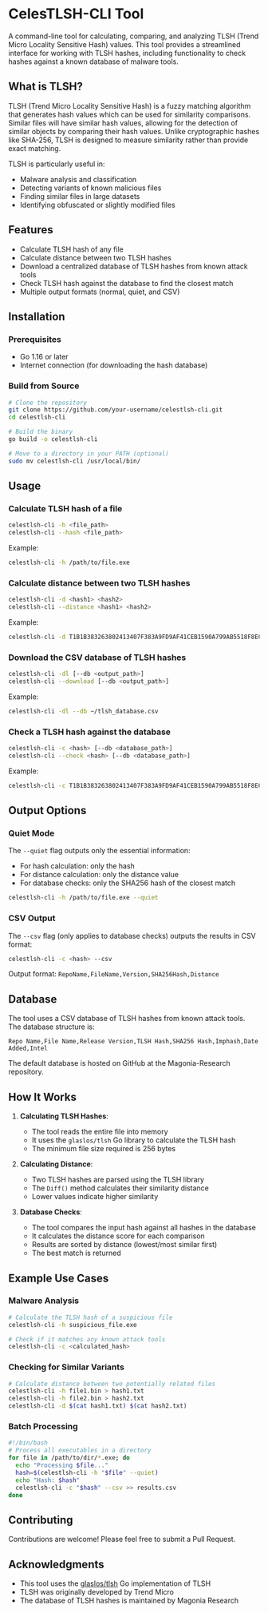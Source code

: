 # CelesTLSH-CLI Tool

A command-line tool for calculating, comparing, and analyzing TLSH (Trend Micro Locality Sensitive Hash) values. This tool provides a streamlined interface for working with TLSH hashes, including functionality to check hashes against a known database of malware tools.

## What is TLSH?

TLSH (Trend Micro Locality Sensitive Hash) is a fuzzy matching algorithm that generates hash values which can be used for similarity comparisons. Similar files will have similar hash values, allowing for the detection of similar objects by comparing their hash values. Unlike cryptographic hashes like SHA-256, TLSH is designed to measure similarity rather than provide exact matching.

TLSH is particularly useful in:
- Malware analysis and classification
- Detecting variants of known malicious files
- Finding similar files in large datasets
- Identifying obfuscated or slightly modified files

## Features

- Calculate TLSH hash of any file
- Calculate distance between two TLSH hashes
- Download a centralized database of TLSH hashes from known attack tools
- Check TLSH hash against the database to find the closest match
- Multiple output formats (normal, quiet, and CSV)

## Installation

### Prerequisites

- Go 1.16 or later
- Internet connection (for downloading the hash database)

### Build from Source

```bash
# Clone the repository
git clone https://github.com/your-username/celestlsh-cli.git
cd celestlsh-cli

# Build the binary
go build -o celestlsh-cli

# Move to a directory in your PATH (optional)
sudo mv celestlsh-cli /usr/local/bin/
```

## Usage

### Calculate TLSH hash of a file

```bash
celestlsh-cli -h <file_path>
celestlsh-cli --hash <file_path>
```

Example:
```bash
celestlsh-cli -h /path/to/file.exe
```

### Calculate distance between two TLSH hashes

```bash
celestlsh-cli -d <hash1> <hash2>
celestlsh-cli --distance <hash1> <hash2>
```

Example:
```bash
celestlsh-cli -d T1B1B383263802413407F383A9FD9AF41CEB1590A799AB5518F8ECD1C01F76905EAB9F9F T1E6B383263802413407F383A9FD9AF41CEB1590A799AB5518F8ECD1C01F76905EAB9F9F
```

### Download the CSV database of TLSH hashes

```bash
celestlsh-cli -dl [--db <output_path>]
celestlsh-cli --download [--db <output_path>]
```

Example:
```bash
celestlsh-cli -dl --db ~/tlsh_database.csv
```

### Check a TLSH hash against the database

```bash
celestlsh-cli -c <hash> [--db <database_path>]
celestlsh-cli --check <hash> [--db <database_path>]
```

Example:
```bash
celestlsh-cli -c T1B1B383263802413407F383A9FD9AF41CEB1590A799AB5518F8ECD1C01F76905EAB9F9F
```

## Output Options

### Quiet Mode

The `--quiet` flag outputs only the essential information:
- For hash calculation: only the hash
- For distance calculation: only the distance value
- For database checks: only the SHA256 hash of the closest match

```bash
celestlsh-cli -h /path/to/file.exe --quiet
```

### CSV Output

The `--csv` flag (only applies to database checks) outputs the results in CSV format:
```bash
celestlsh-cli -c <hash> --csv
```

Output format: `RepoName,FileName,Version,SHA256Hash,Distance`

## Database

The tool uses a CSV database of TLSH hashes from known attack tools. The database structure is:

```
Repo Name,File Name,Release Version,TLSH Hash,SHA256 Hash,Imphash,Date Added,Intel
```

The default database is hosted on GitHub at the Magonia-Research repository.

## How It Works

1. **Calculating TLSH Hashes**: 
   - The tool reads the entire file into memory
   - It uses the `glaslos/tlsh` Go library to calculate the TLSH hash
   - The minimum file size required is 256 bytes

2. **Calculating Distance**:
   - Two TLSH hashes are parsed using the TLSH library
   - The `Diff()` method calculates their similarity distance
   - Lower values indicate higher similarity

3. **Database Checks**:
   - The tool compares the input hash against all hashes in the database
   - It calculates the distance score for each comparison
   - Results are sorted by distance (lowest/most similar first)
   - The best match is returned

## Example Use Cases

### Malware Analysis

```bash
# Calculate the TLSH hash of a suspicious file
celestlsh-cli -h suspicious_file.exe

# Check if it matches any known attack tools
celestlsh-cli -c <calculated_hash>
```

### Checking for Similar Variants

```bash
# Calculate distance between two potentially related files
celestlsh-cli -h file1.bin > hash1.txt
celestlsh-cli -h file2.bin > hash2.txt
celestlsh-cli -d $(cat hash1.txt) $(cat hash2.txt)
```

### Batch Processing

```bash
#!/bin/bash
# Process all executables in a directory
for file in /path/to/dir/*.exe; do
  echo "Processing $file..."
  hash=$(celestlsh-cli -h "$file" --quiet)
  echo "Hash: $hash"
  celestlsh-cli -c "$hash" --csv >> results.csv
done
```

## Contributing

Contributions are welcome! Please feel free to submit a Pull Request.

## Acknowledgments

- This tool uses the [glaslos/tlsh](https://github.com/glaslos/tlsh) Go implementation of TLSH
- TLSH was originally developed by Trend Micro
- The database of TLSH hashes is maintained by Magonia Research